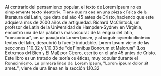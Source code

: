 Al contrario del pensamiento popular, el texto de Lorem Ipsum no es
 simplemente texto aleatorio. Tiene sus raices en una pieza cl´sica de la literatura del Latin, que data del año 45 antes de Cristo, haciendo
  que este adquiera mas de 2000 años de antiguedad. Richard McClintock, un profesor de Latin de la Universidad de Hampden-Sydney en Virginia, 
  encontró una de las palabras más oscuras de la lengua del latín, 
  "consecteur", en un pasaje de Lorem Ipsum, y al seguir leyendo 
  distintos textos del latín, descubrió la fuente indudable. Lorem 
  Ipsum viene de las secciones 1.10.32 y 1.10.33 de "de Finnibus 
  Bonorum et Malorum" (Los Extremos del Bien y El Mal) por Cicero, 
  escrito en el año 45 antes de Cristo. Este libro es un tratado de 
  teoría de éticas, muy popular durante el Renacimiento. La primera 
  linea del Lorem Ipsum, "Lorem ipsum dolor sit amet..", viene de una 
  linea en la sección 1.10.32